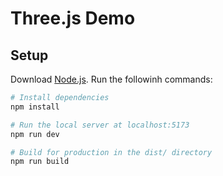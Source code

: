 # Three.js Demo

## Setup
Download [Node.js](https://nodejs.org/en/download/).
Run the followinh commands:

``` bash
# Install dependencies
npm install

# Run the local server at localhost:5173
npm run dev

# Build for production in the dist/ directory
npm run build
```
